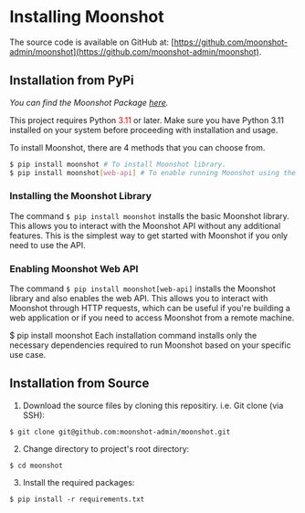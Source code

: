 # Installing Moonshot
The source code is available on GitHub at: [https://github.com/moonshot-admin/moonshot](https://github.com/moonshot-admin/moonshot).

## Installation from PyPi
*You can find the Moonshot Package [here](pypi.com).*

This project requires Python <span style="color:red;">3.11</span>
 or later. Make sure you have Python 3.11 installed on your system before proceeding with installation and usage.

To install Moonshot, there are 4 methods that you can choose from.

```bash
$ pip install moonshot # To install Moonshot library.
$ pip install moonshot[web-api] # To enable running Moonshot using the web API.
```

### Installing the Moonshot Library
The command `$ pip install moonshot` installs the basic Moonshot library. This allows you to interact with the Moonshot API without any additional features. This is the simplest way to get started with Moonshot if you only need to use the API.

### Enabling Moonshot Web API
The command `$ pip install moonshot[web-api]` installs the Moonshot library and also enables the web API. This allows you to interact with Moonshot through HTTP requests, which can be useful if you're building a web application or if you need to access Moonshot from a remote machine.

$ pip install moonshot
Each installation command installs only the necessary dependencies required to run Moonshot based on your specific use case.

## Installation from Source
1. Download the source files by cloning this repositiry. i.e. Git clone (via SSH):
```
$ git clone git@github.com:moonshot-admin/moonshot.git
```
2. Change directory to project's root directory:
```
$ cd moonshot
``` 
3. Install the required packages:
```
$ pip install -r requirements.txt
```